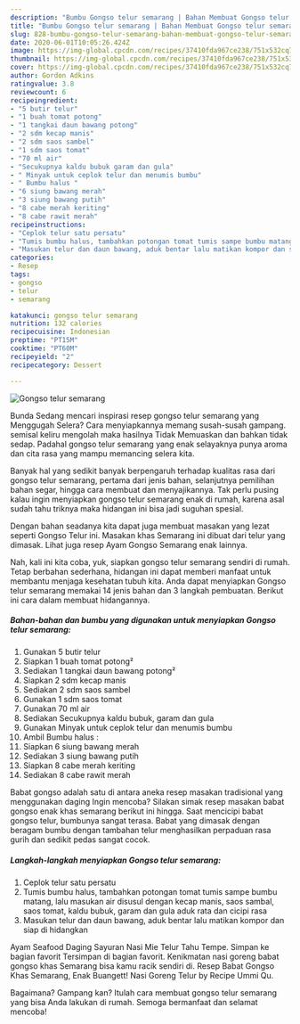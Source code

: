 ```yaml
---
description: "Bumbu Gongso telur semarang | Bahan Membuat Gongso telur semarang Yang Enak dan Simpel"
title: "Bumbu Gongso telur semarang | Bahan Membuat Gongso telur semarang Yang Enak dan Simpel"
slug: 828-bumbu-gongso-telur-semarang-bahan-membuat-gongso-telur-semarang-yang-enak-dan-simpel
date: 2020-06-01T10:05:26.424Z
image: https://img-global.cpcdn.com/recipes/37410fda967ce238/751x532cq70/gongso-telur-semarang-foto-resep-utama.jpg
thumbnail: https://img-global.cpcdn.com/recipes/37410fda967ce238/751x532cq70/gongso-telur-semarang-foto-resep-utama.jpg
cover: https://img-global.cpcdn.com/recipes/37410fda967ce238/751x532cq70/gongso-telur-semarang-foto-resep-utama.jpg
author: Gordon Adkins
ratingvalue: 3.8
reviewcount: 6
recipeingredient:
- "5 butir telur"
- "1 buah tomat potong"
- "1 tangkai daun bawang potong"
- "2 sdm kecap manis"
- "2 sdm saos sambel"
- "1 sdm saos tomat"
- "70 ml air"
- "Secukupnya kaldu bubuk garam dan gula"
- " Minyak untuk ceplok telur dan menumis bumbu"
- " Bumbu halus "
- "6 siung bawang merah"
- "3 siung bawang putih"
- "8 cabe merah keriting"
- "8 cabe rawit merah"
recipeinstructions:
- "Ceplok telur satu persatu"
- "Tumis bumbu halus, tambahkan potongan tomat tumis sampe bumbu matang, lalu masukan air disusul dengan kecap manis, saos sambal, saos tomat, kaldu bubuk, garam dan gula aduk rata dan cicipi rasa"
- "Masukan telur dan daun bawang, aduk bentar lalu matikan kompor dan siap di hidangkan"
categories:
- Resep
tags:
- gongso
- telur
- semarang

katakunci: gongso telur semarang 
nutrition: 132 calories
recipecuisine: Indonesian
preptime: "PT15M"
cooktime: "PT60M"
recipeyield: "2"
recipecategory: Dessert

---
```



![Gongso telur semarang](https://img-global.cpcdn.com/recipes/37410fda967ce238/751x532cq70/gongso-telur-semarang-foto-resep-utama.jpg)

Bunda Sedang mencari inspirasi resep gongso telur semarang yang Menggugah Selera? Cara menyiapkannya memang susah-susah gampang. semisal keliru mengolah maka hasilnya Tidak Memuaskan dan bahkan tidak sedap. Padahal gongso telur semarang yang enak selayaknya punya aroma dan cita rasa yang mampu memancing selera kita.

Banyak hal yang sedikit banyak berpengaruh terhadap kualitas rasa dari gongso telur semarang, pertama dari jenis bahan, selanjutnya pemilihan bahan segar, hingga cara membuat dan menyajikannya. Tak perlu pusing kalau ingin menyiapkan gongso telur semarang enak di rumah, karena asal sudah tahu triknya maka hidangan ini bisa jadi suguhan spesial.

Dengan bahan seadanya kita dapat juga membuat masakan yang lezat seperti Gongso Telur ini. Masakan khas Semarang ini dibuat dari telur yang dimasak. Lihat juga resep Ayam Gongso Semarang enak lainnya.


Nah, kali ini kita coba, yuk, siapkan gongso telur semarang sendiri di rumah. Tetap berbahan sederhana, hidangan ini dapat memberi manfaat untuk membantu menjaga kesehatan tubuh kita. Anda dapat menyiapkan Gongso telur semarang memakai 14 jenis bahan dan 3 langkah pembuatan. Berikut ini cara dalam membuat hidangannya.

<!--inarticleads1-->

##### Bahan-bahan dan bumbu yang digunakan untuk menyiapkan Gongso telur semarang:

1. Gunakan 5 butir telur
1. Siapkan 1 buah tomat potong²
1. Sediakan 1 tangkai daun bawang potong²
1. Siapkan 2 sdm kecap manis
1. Sediakan 2 sdm saos sambel
1. Gunakan 1 sdm saos tomat
1. Gunakan 70 ml air
1. Sediakan Secukupnya kaldu bubuk, garam dan gula
1. Gunakan  Minyak untuk ceplok telur dan menumis bumbu
1. Ambil  Bumbu halus :
1. Siapkan 6 siung bawang merah
1. Sediakan 3 siung bawang putih
1. Siapkan 8 cabe merah keriting
1. Sediakan 8 cabe rawit merah


Babat gongso adalah satu di antara aneka resep masakan tradisional yang menggunakan daging Ingin mencoba? Silakan simak resep masakan babat gongso enak khas semarang berikut ini hingga. Saat mencicipi babat gongso telur, bumbunya sangat terasa. Babat yang dimasak dengan beragam bumbu dengan tambahan telur menghasilkan perpaduan rasa gurih dan sedikit pedas sangat cocok. 

<!--inarticleads2-->

##### Langkah-langkah menyiapkan Gongso telur semarang:

1. Ceplok telur satu persatu
1. Tumis bumbu halus, tambahkan potongan tomat tumis sampe bumbu matang, lalu masukan air disusul dengan kecap manis, saos sambal, saos tomat, kaldu bubuk, garam dan gula aduk rata dan cicipi rasa
1. Masukan telur dan daun bawang, aduk bentar lalu matikan kompor dan siap di hidangkan


Ayam Seafood Daging Sayuran Nasi Mie Telur Tahu Tempe. Simpan ke bagian favorit Tersimpan di bagian favorit. Kenikmatan nasi goreng babat gongso khas Semarang bisa kamu racik sendiri di. Resep Babat Gongso Khas Semarang, Enak Buangett! Nasi Goreng Telur by Recipe Ummi Qu. 

Bagaimana? Gampang kan? Itulah cara membuat gongso telur semarang yang bisa Anda lakukan di rumah. Semoga bermanfaat dan selamat mencoba!

